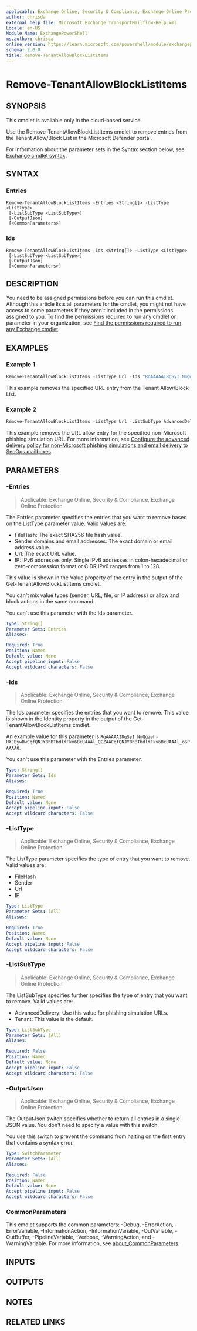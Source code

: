 ```yaml
---
applicable: Exchange Online, Security & Compliance, Exchange Online Protection
author: chrisda
external help file: Microsoft.Exchange.TransportMailflow-Help.xml
Locale: en-US
Module Name: ExchangePowerShell
ms.author: chrisda
online version: https://learn.microsoft.com/powershell/module/exchangepowershell/remove-tenantallowblocklistitems
schema: 2.0.0
title: Remove-TenantAllowBlockListItems
---
```


# Remove-TenantAllowBlockListItems

## SYNOPSIS
This cmdlet is available only in the cloud-based service.

Use the Remove-TenantAllowBlockListItems cmdlet to remove entries from the Tenant Allow/Block List in the Microsoft Defender portal.

For information about the parameter sets in the Syntax section below, see [Exchange cmdlet syntax](https://learn.microsoft.com/powershell/exchange/exchange-cmdlet-syntax).

## SYNTAX

### Entries
```
Remove-TenantAllowBlockListItems -Entries <String[]> -ListType <ListType>
 [-ListSubType <ListSubType>]
 [-OutputJson]
 [<CommonParameters>]
```

### Ids
```
Remove-TenantAllowBlockListItems -Ids <String[]> -ListType <ListType>
 [-ListSubType <ListSubType>]
 [-OutputJson]
 [<CommonParameters>]
```

## DESCRIPTION
You need to be assigned permissions before you can run this cmdlet. Although this article lists all parameters for the cmdlet, you might not have access to some parameters if they aren't included in the permissions assigned to you. To find the permissions required to run any cmdlet or parameter in your organization, see [Find the permissions required to run any Exchange cmdlet](https://learn.microsoft.com/powershell/exchange/find-exchange-cmdlet-permissions).

## EXAMPLES

### Example 1
```powershell
Remove-TenantAllowBlockListItems -ListType Url -Ids "RgAAAAAI8gSyI_NmQqzeh-HXJBywBwCqfQNJY8hBTbdlKFkv6BcUAAAl_QCZAACqfQNJY8hBTbdlKFkv6BcUAAAl_oSPAAAA0l"
```

This example removes the specified URL entry from the Tenant Allow/Block List.

### Example 2
```powershell
Remove-TenantAllowBlockListItems -ListType Url -ListSubType AdvancedDelivery -Entries *.fabrikam.com
```

This example removes the URL allow entry for the specified non-Microsoft phishing simulation URL. For more information, see [Configure the advanced delivery policy for non-Microsoft phishing simulations and email delivery to SecOps mailboxes](https://learn.microsoft.com/defender-office-365/advanced-delivery-policy-configure).

## PARAMETERS

### -Entries

> Applicable: Exchange Online, Security & Compliance, Exchange Online Protection

The Entries parameter specifies the entries that you want to remove based on the ListType parameter value. Valid values are:

- FileHash: The exact SHA256 file hash value.
- Sender domains and email addresses: The exact domain or email address value.
- Url: The exact URL value.
- IP: IPv6 addresses only. Single IPv6 addresses in colon-hexadecimal or zero-compression format or CIDR IPv6 ranges from 1 to 128.

This value is shown in the Value property of the entry in the output of the Get-TenantAllowBlockListItems cmdlet.

You can't mix value types (sender, URL, file, or IP address) or allow and block actions in the same command.

You can't use this parameter with the Ids parameter.

```yaml
Type: String[]
Parameter Sets: Entries
Aliases:

Required: True
Position: Named
Default value: None
Accept pipeline input: False
Accept wildcard characters: False
```

### -Ids

> Applicable: Exchange Online, Security & Compliance, Exchange Online Protection

The Ids parameter specifies the entries that you want to remove. This value is shown in the Identity property in the output of the Get-TenantAllowBlockListItems cmdlet.

An example value for this parameter is `RgAAAAAI8gSyI_NmQqzeh-HXJBywBwCqfQNJY8hBTbdlKFkv6BcUAAAl_QCZAACqfQNJY8hBTbdlKFkv6BcUAAAl_oSPAAAA0`.

You can't use this parameter with the Entries parameter.

```yaml
Type: String[]
Parameter Sets: Ids
Aliases:

Required: True
Position: Named
Default value: None
Accept pipeline input: False
Accept wildcard characters: False
```

### -ListType

> Applicable: Exchange Online, Security & Compliance, Exchange Online Protection

The ListType parameter specifies the type of entry that you want to remove. Valid values are:

- FileHash
- Sender
- Url
- IP

```yaml
Type: ListType
Parameter Sets: (All)
Aliases:

Required: True
Position: Named
Default value: None
Accept pipeline input: False
Accept wildcard characters: False
```

### -ListSubType

> Applicable: Exchange Online, Security & Compliance, Exchange Online Protection

The ListSubType specifies further specifies the type of entry that you want to remove. Valid values are:

- AdvancedDelivery: Use this value for phishing simulation URLs.
- Tenant: This value is the default.

```yaml
Type: ListSubType
Parameter Sets: (All)
Aliases:

Required: False
Position: Named
Default value: None
Accept pipeline input: False
Accept wildcard characters: False
```

### -OutputJson

> Applicable: Exchange Online, Security & Compliance, Exchange Online Protection

The OutputJson switch specifies whether to return all entries in a single JSON value. You don't need to specify a value with this switch.

You use this switch to prevent the command from halting on the first entry that contains a syntax error.

```yaml
Type: SwitchParameter
Parameter Sets: (All)
Aliases:

Required: False
Position: Named
Default value: None
Accept pipeline input: False
Accept wildcard characters: False
```

### CommonParameters
This cmdlet supports the common parameters: -Debug, -ErrorAction, -ErrorVariable, -InformationAction, -InformationVariable, -OutVariable, -OutBuffer, -PipelineVariable, -Verbose, -WarningAction, and -WarningVariable. For more information, see [about_CommonParameters](https://go.microsoft.com/fwlink/p/?LinkID=113216).

## INPUTS

## OUTPUTS

## NOTES

## RELATED LINKS
